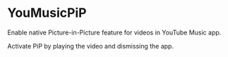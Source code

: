 # YouMusicPiP

Enable native Picture-in-Picture feature for videos in YouTube Music app.

Activate PiP by playing the video and dismissing the app.
